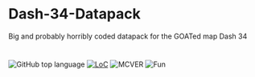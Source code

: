 # Dash-34-Datapack
Big and probably horribly coded datapack for the GOATed map Dash 34  
#
![GitHub top language](https://img.shields.io/github/languages/top/LuigiTime34/Dash-34-Datapack?style=plastic)
[![LoC](https://tokei.rs/b1/github/LuigiTime34/Dash-34-Datapack)](https://github.com/LuigiTime34/Dash-34-Datapack)
![MCVER](https://img.shields.io/badge/MC-1.21-brightgreen?style=plastic)
![Fun](https://img.shields.io/badge/We_Love-Bugs-red?style=plastic)  

